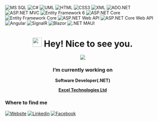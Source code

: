 ![MS SQL](https://img.shields.io/badge/MS%20SQL-CC2927?style=flat-square&logo=microsoft-sql-server&logoColor=white)
![C#](https://img.shields.io/badge/C%23-239120?style=flat-square&logo=c-sharp&logoColor=white)
![UML](https://img.shields.io/badge/UML-333333?style=flat-square&logo=uml&logoColor=white)
![HTML](https://img.shields.io/badge/HTML5-E34F26?style=flat-square&logo=html5&logoColor=white)
![CSS3](https://img.shields.io/badge/CSS3-1572B6?style=flat-square&logo=css3&logoColor=white)
![XML](https://img.shields.io/badge/XML-00599C?style=flat-square&logo=xml&logoColor=white)
![ADO.NET](https://img.shields.io/badge/ADO.NET-5C2D91?style=flat-square&logo=microsoft-dot-net&logoColor=white)
![ASP.NET MVC](https://img.shields.io/badge/ASP.NET_MVC-5C2D91?style=flat-square&logo=dotnet&logoColor=white)
![Entity Framework 6](https://img.shields.io/badge/Entity_Framework_6-512BD4?style=flat-square&logo=.net&logoColor=white)
![ASP.NET Core](https://img.shields.io/badge/ASP.NET_Core-512BD4?style=flat-square&logo=.net&logoColor=white)
![Entity Framework Core](https://img.shields.io/badge/Entity_Framework_Core-512BD4?style=flat-square&logo=.net&logoColor=white)
![ASP.NET Web API](https://img.shields.io/badge/ASP.NET_Web_API-512BD4?style=flat-square&logo=.net&logoColor=white)
![ASP.NET Core Web API](https://img.shields.io/badge/ASP.NET_Core_Web_API-512BD4?style=flat-square&logo=.net&logoColor=white)
![Angular](https://img.shields.io/badge/Angular-DD0031?style=flat-square&logo=angular&logoColor=white)
![SignalR](https://img.shields.io/badge/SignalR-512BD4?style=flat-square&logo=signalr&logoColor=white)
![Blazor](https://img.shields.io/badge/Blazor-512BD4?style=flat-square&logo=blazor&logoColor=white)
![.NET MAUI](https://img.shields.io/badge/.NET_MAUI-512BD4?style=flat-square&logo=.net&logoColor=white)


<h1 align="center"><img src="https://emojis.slackmojis.com/emojis/images/1531849430/4246/blob-sunglasses.gif?1531849430" width="30"/> Hey! Nice to see you.</h1>
<p align="center">
    <img src="https://drive.google.com/uc?id=1nkG1yqItBf3H0EKqsdajzdvI09PDqd2a">
</p>
<h3 align="center"> I’m currently working on </h3>
<p align="center"><strong>Software Developer(.NET)</strong></p>
<p align="center"><strong><a href="https://www.excelbd.com/">Excel Technologies Ltd</a></strong></p>

### Where to find me

[![Website](https://img.shields.io/website?label=My%20Website&url=https%3A%2F%2Fexample.com)](https://linktr.ee/jahangir70222)
[![Linkedin](https://img.shields.io/badge/LinkedIn-0077B5?style=flat-square&logo=linkedin&logoColor=white)](https://www.linkedin.com/in/jahangiralam702/) 
[![Facebook](https://img.shields.io/badge/Facebook-1877F2?style=flat-square&logo=facebook&logoColor=white)](https://facebook.com/Jahangir702)
